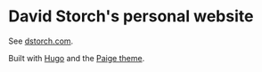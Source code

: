 # David Storch's personal website

See [dstorch.com](https://www.dstorch.com/).

Built with [Hugo](https://gohugo.io/) and the [Paige theme](https://github.com/willfaught/paige/).
